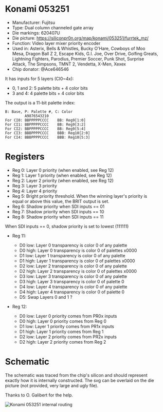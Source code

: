 # Konami 053251

 * Manufacturer: Fujitsu
 * Type: Dual column channeled gate array
 * Die markings: 620407U
 * Die picture: https://siliconpr0n.org/map/konami/053251/furrtek_mz/
 * Function: Video layer mixer priority encoder
 * Used in: Asterix, Bells & Whistles, Bucky O'Hare, Cowboys of Moo Mesa, Dragon Ball Z 2, Escape Kids, G.I. Joe, Over Drive, Golfing Greats, Lightning Fighters, Parodius, Premier Soccer, Punk Shot, Surprise Attack, The Simpsons, TMNT 2, Vendetta, X-Men, Xexex
 * Chip donator: @Ace646546

It has inputs for 5 layers (CI0~4x):
 * 0, 1 and 2: 5 palette bits + 4 color bits
 * 3 and 4: 4 palette bits + 4 color bits
 
The output is a 11-bit palette index:
```
B: Base, P: Palette #, C: Color
         A9876543210
For CI0: BBPPPPPCCCC    BB: Reg9[1:0]
For CI1: BBPPPPPCCCC    BB: Reg9[3:2]
For CI2: BBPPPPPCCCC    BB: Reg9[5:4]
For CI3: BBBPPPPCCCC    BBB: Reg10[2:0]
For CI4: BBBPPPPCCCC    BBB: Reg10[5:3]
```

# Registers

* Reg 0: Layer 0 priority (when enabled, see Reg 12)
* Reg 1: Layer 1 priority (when enabled, see Reg 12)
* Reg 2: Layer 2 priority (when enabled, see Reg 12)
* Reg 3: Layer 3 priority
* Reg 4: Layer 4 priority
* Reg 5: Bright priority threshold. When the winning layer's priority is equal or above this value, the BRIT output is set.
* Reg 6: Shadow priority when SDI inputs == 01
* Reg 7: Shadow priority when SDI inputs == 10
* Reg 8: Shadow priority when SDI inputs == 11

When SDI inputs == 0, shadow priority is set to lowest (111111)

* Reg 11:
  * D0 low: Layer 0 transparency is color 0 of any palette
  * D0 high: Layer 0 transparency is color 0 of palettes x0000
  * D1 low: Layer 1 transparency is color 0 of any palette
  * D1 high: Layer 1 transparency is color 0 of palettes x0000
  * D2 low: Layer 2 transparency is color 0 of any palette
  * D2 high: Layer 2 transparency is color 0 of palettes x0000
  * D3 low: Layer 3 transparency is color 0 of any palette
  * D3 high: Layer 3 transparency is color 0 of palette 0
  * D4 low: Layer 4 transparency is color 0 of any palette
  * D4 high: Layer 4 transparency is color 0 of palette 0
  * D5: Swap Layers 0 and 1 ?

* Reg 12:
  * D0 low: Layer 0 priority comes from PR0x inputs
  * D0 high: Layer 0 priority comes from Reg 0
  * D1 low: Layer 1 priority comes from PR1x inputs
  * D1 high: Layer 1 priority comes from Reg 1
  * D2 low: Layer 2 priority comes from PR2x inputs
  * D2 high: Layer 2 priority comes from Reg 2

# Schematic

The schematic was traced from the chip's silicon and should represent exactly how it is internally constructed. The svg can be overlaid on the die picture (not provided, very large and ugly file).

Thanks to O. Galibert for the help.

![Konami 053251 internal routing](routing.png)
